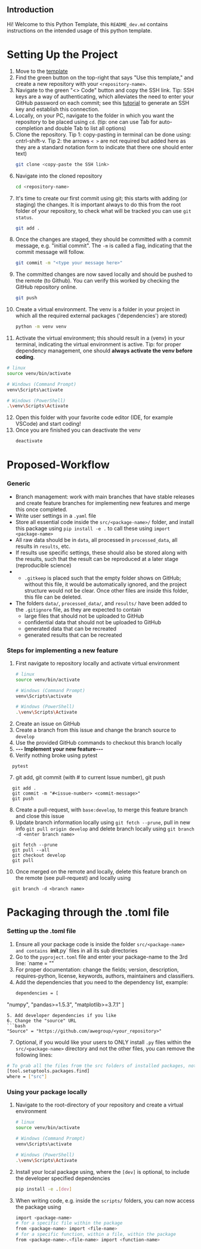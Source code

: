 ## Introduction

Hi! Welcome to this Python Template, this `README_dev.md` contains instructions on the intended usage of this python template.

# Setting Up the Project
1. Move to the [template](https://github.com/awegroup/template-python)
2. Find the green button on the top-right that says "Use this template," and create a new repository with your `<repository-name>`.
3. Navigate to the green "<> Code" button and copy the SSH link. Tip: SSH keys are a way of authenticating, which alleviates the need to enter your GitHub password on each commit; see this [tutorial](https://docs.github.com/en/authentication/connecting-to-github-with-ssh/generating-a-new-ssh-key-and-adding-it-to-the-ssh-agent) to generate an SSH key and establish this connection. 
4. Locally, on your PC, navigate to the folder in which you want the repository to be placed using `cd`. (tip: one can use Tab for auto-completion and double Tab to list all options)
5. Clone the repository. Tip 1: copy-pasting in terminal can be done using: cntrl-shift-v. Tip 2: the arrows `< >` are not required but added here as they are a standard notation form to indicate that there one should enter text)
   ```bash
   git clone <copy-paste the SSH link> 
   ```
6. Navigate into the cloned repository 
   ```bash
   cd <repository-name>
   ```
7. It's time to create our first commit using git; this starts with adding (or staging) the changes. It is important always to do this from the root folder of your repository, to check what will be tracked you can use `git status`.
   ```bash
   git add .
   ```
8. Once the changes are staged, they should be committed with a commit message, e.g. "initial commit". The `-m` is called a flag, indicating that the commit message will follow.
   ```bash
   git commit -m "<type your message here>"
   ```
9. The committed changes are now saved locally and should be pushed to the remote (to Github). You can verify this worked by checking the GitHub repository online.
   ```bash
   git push
   ```
10. Create a virtual environment. The venv is a folder in your project in which all the required external packages ('dependencies') are stored)
    ```bash
    python -m venv venv
    ```
11. Activate the virtual environment; this should result in a (venv) in your terminal, indicating the virtual environment is active. Tip: for proper dependency management, one should **always activate the venv before coding**.
     
   ```bash
   # linux
   source venv/bin/activate
   ```
   ```bash
   # Windows (Command Prompt)
   venv\Scripts\activate
   ```
   ```bash
   # Windows (PowerShell)
   .\venv\Scripts\Activate
   ```

   
12. Open this folder with your favorite code editor (IDE, for example VSCode) and start coding!
13. Once you are finished you can deactivate the venv
    ```bash
    deactivate
    ```

# Proposed-Workflow

### Generic
- Branch management: work with main branches that have stable releases and create feature branches for implementing new features and merge this once completed. 
- Write user settings in a `.yaml` file
- Store all essential code inside the `src/<package-name>/` folder, and install this package using `pip install -e .` to call these using `import <package-name>`
- All raw data should be in `data`, all processed in `processed_data`, all results in `results`, etc. 
- If results use specific settings, these should also be stored along with the results, such that the result can be reproduced at a later stage (reproducible science)
- - `.gitkeep` is placed such that the empty folder shows on GitHub; without this file, it would be automatically ignored, and the project structure would not be clear. Once other files are inside this folder, this file can be deleted.
- The folders `data/`, `processed_data/`, and `results/` have been added to the `.gitignore` file, as they are expected to contain 
  - large files that should not be uploaded to GitHub
  - confidential data that should not be uploaded to GitHub
  - generated data that can be recreated
  - generated results that can be recreated


### Steps for implementing a new feature
1. First navigate to repository locally and activate virtual environment
   ```bash
   # linux
   source venv/bin/activate
   ```
   ```bash
   # Windows (Command Prompt)
   venv\Scripts\activate
   ```
   ```bash
   # Windows (PowerShell)
   .\venv\Scripts\Activate
   ```
2. Create an issue on GitHub
3. Create a branch from this issue and change the branch source to `develop`
4. Use the provided GitHub commands to checkout this branch locally
5. **--- Implement your new feature---**
6. Verify nothing broke using pytest
```
  pytest
```
7. git add, git commit (with # to current Issue number), git push
```
  git add .
  git commit -m "#<issue-number> <commit-message>"
  git push
```
8. Create a pull-request, with `base:develop`, to merge this feature branch and close this issue
9. Update branch information locally using `git fetch --prune`, pull in new info `git pull origin develop` and delete branch locally using `git branch -d <enter branch name>`
```
  git fetch --prune
  git pull --all
  git checkout develop
  git pull
```
10. Once merged on the remote and locally, delete this feature branch on the remote (see pull-request) and locally using 
```
  git branch -d <branch name>
```


# Packaging through the .toml file
###  Setting up the .toml file
1. Ensure all your package code is inside the folder `src/<package-name> and contains `__init__.py` files in all its sub directories
2. Go to the `pyproject.toml` file and enter your package-name to the 3rd line: `name = "<package-name>"
3. For proper documentation: change the fields; version, description, requires-python, license, keywords, authors, maintainers and classifiers.
4. Add the dependencies that you need to the dependency list, example:
   ```bash
   dependencies = [
  "numpy", 
  "pandas>=1.5.3", 
  "matplotlib>=3.7.1"
   ]
   ```
5. Add developer dependencies if you like
6. Change the "source" URL
   ```bash
   "Source" = "https://github.com/awegroup/<your_repository>"
   ```
7. Optional, if you would like your users to ONLY install `.py` files within the `src/<package-name>` directory and not the other files, you can remove the following lines:
```bash
# To grab all the files from the src folders of installed packages, not only the .py files
[tool.setuptools.packages.find]
where = ["src"]
``` 

### Using your package locally
1. Navigate to the root-directory of your repository and create a virtual environment
   ```bash
   # linux
   source venv/bin/activate
   ```
   ```bash
   # Windows (Command Prompt)
   venv\Scripts\activate
   ```
   ```bash
   # Windows (PowerShell)
   .\venv\Scripts\Activate
   ```
2. Install your local package using, where the `[dev]` is optional, to include the developer specified dependencies
   ```bash
   pip install -e .[dev]
   ```
3. When writing code, e.g. inside the `scripts/` folders, you can now access the package using
   ```bash
   import <package-name>
   # for a specific file within the package
   from <package-name> import <file-name>
   # for a specific function, within a file, within the package
   from <package-name>.<file-name> import <function-name>
   ```
   
